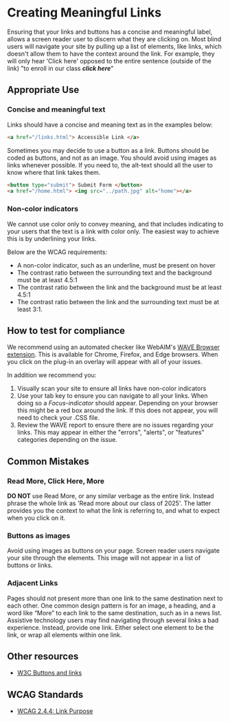 # Creating Meaningful Links
Ensuring that your links and buttons has a concise and meaningful label, allows a screen reader user to discern what they are clicking on.  Most blind users will navigate your site by pulling up a list of elements, like links, which doesn't allow them to have the context around the link. For example, they will only hear 'Click here' opposed to the entire sentence (outside of the link) "to enroll in our class *__click here__*"

## Appropriate Use
### Concise and meaningful text
Links should have a concise and meaning text as in the examples below:
```html
<a href="/links.html"> Accessible Link </a>
```
Sometimes you may decide to use a button as a link. Buttons should be coded as buttons, and not as an image. You should avoid using images as links whenever possible. If you need to, the alt-text should all the user to know where that link takes them.

```html
<button type="submit"> Submit Form </button>
<a href="/home.html"> <img src="../path.jpg" alt="home"></a>
```

### Non-color indicators
We cannot use color only to convey meaning, and that includes indicating to your users that the text is a link with color only. The easiest way to achieve this is by underlining your links. 

Below are the WCAG requirements:
* A non-color indicator, such as an underline, must be present on hover
* The contrast ratio between the surrounding text and the background must be at least 4.5:1
* The contrast ratio between the link and the background must be at least 4.5:1
* The contrast ratio between the link and the surrounding text must be at least 3:1.


## How to test for compliance
We recommend using an automated checker like WebAIM's [WAVE Browser extension](https://wave.webaim.org/). This is available for Chrome, Firefox, and Edge browsers. When you click on the plug-in an overlay will appear with all of your issues.

In addition we recommend you:
1. Visually scan your site to ensure all links have non-color indicators
2. Use your tab key to ensure you can navigate to all your links. When doing so a *Focus-indicator* should appear. Depending on your browser this might be a red box around the link. If this does not appear, you will need to check your .CSS file.
3. Review the WAVE report to ensure there are no issues regarding your links. This may appear in either the "errors", "alerts", or "features" categories depending on the issue.


## Common Mistakes
### Read More, Click Here, More
**DO NOT** use Read More, or any similar verbage as the entire link. Instead phrase the whole link as 'Read more about our class of 2025'. The latter provides you the context to what the link is referring to, and what to expect when you click on it. 

### Buttons as images
Avoid using images as buttons on your page. Screen reader users navigate your site through the elements. This image will not appear in a list of buttons or links. 

### Adjacent Links
Pages should not present more than one link to the same destination next to each other. One common design pattern is for an image, a heading, and a word like “More” to each link to the same destination, such as in a news list. Assistive technology users may find navigating through several links a bad experience. Instead, provide one link. Either select one element to be the link, or wrap all elements within one link.

## Other resources
* [W3C Buttons and links](https://www.w3schools.com/accessibility/accessibility_buttons_links.php)

## WCAG Standards
* [WCAG 2.4.4: Link Purpose](https://www.w3.org/WAI/WCAG21/Understanding/link-purpose-in-context.html)

